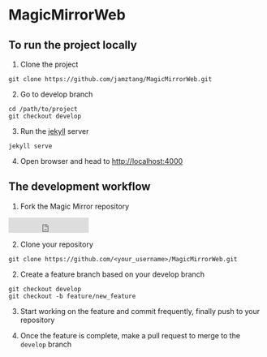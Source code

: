 # MagicMirrorWeb

## To run the project locally

1) Clone the project

```
git clone https://github.com/jamztang/MagicMirrorWeb.git
```

2) Go to develop branch

```
cd /path/to/project
git checkout develop
```

3) Run the [jekyll](http://jekyllrb.com) server

```
jekyll serve
```

4) Open browser and head to [http://localhost:4000](http://localhost:4000)


## The development workflow

1) Fork the Magic Mirror repository
<iframe src="https://ghbtns.com/github-btn.html?user=jamztang&repo=MagicMirrorWeb&type=fork&count=true&size=large" frameborder="0" scrolling="0" width="158px" height="30px"></iframe>


2) Clone your repository

```
git clone https://github.com/<your_username>/MagicMirrorWeb.git
```

2) Create a feature branch based on your develop branch

```
git checkout develop
git checkout -b feature/new_feature
```

3) Start working on the feature and commit frequently, finally push to your repository

4) Once the feature is complete, make a pull request to merge to the `develop` branch
